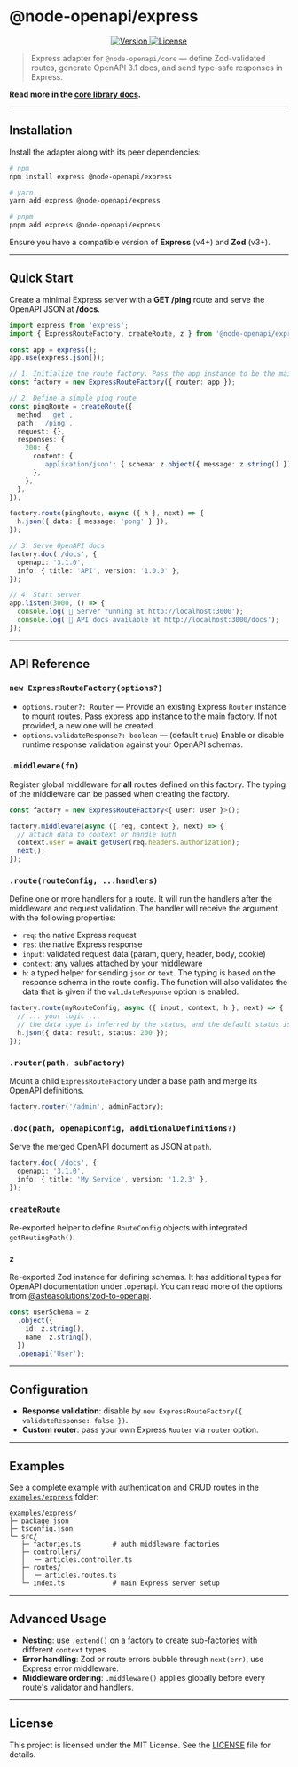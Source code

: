 # @node-openapi/express

<p align="center">
  <a href="https://www.npmjs.com/package/@node-openapi/express" target="_blank">
    <img alt="Version" src="https://img.shields.io/npm/v/@node-openapi/express.svg">
  </a>
  <a href="https://img.shields.io/npm/l/@node-openapi/express" target="_blank">
    <img alt="License" src="https://img.shields.io/npm/l/@node-openapi/express.svg">
  </a>
</p>

> Express adapter for `@node-openapi/core` — define Zod-validated routes, generate OpenAPI 3.1 docs, and send type-safe responses in Express.

**Read more in the [core library docs](https://github.com/arsaizdihar/node-openapi/tree/main/packages/core).**

---

## Installation

Install the adapter along with its peer dependencies:

```bash
# npm
npm install express @node-openapi/express

# yarn
yarn add express @node-openapi/express

# pnpm
pnpm add express @node-openapi/express
```

Ensure you have a compatible version of **Express** (v4+) and **Zod** (v3+).

---

## Quick Start

Create a minimal Express server with a **GET /ping** route and serve the OpenAPI JSON at **/docs**.

```ts
import express from 'express';
import { ExpressRouteFactory, createRoute, z } from '@node-openapi/express';

const app = express();
app.use(express.json());

// 1. Initialize the route factory. Pass the app instance to be the main factory.
const factory = new ExpressRouteFactory({ router: app });

// 2. Define a simple ping route
const pingRoute = createRoute({
  method: 'get',
  path: '/ping',
  request: {},
  responses: {
    200: {
      content: {
        'application/json': { schema: z.object({ message: z.string() }) },
      },
    },
  },
});

factory.route(pingRoute, async ({ h }, next) => {
  h.json({ data: { message: 'pong' } });
});

// 3. Serve OpenAPI docs
factory.doc('/docs', {
  openapi: '3.1.0',
  info: { title: 'API', version: '1.0.0' },
});

// 4. Start server
app.listen(3000, () => {
  console.log('🚀 Server running at http://localhost:3000');
  console.log('📖 API docs available at http://localhost:3000/docs');
});
```

---

## API Reference

### `new ExpressRouteFactory(options?)`

- `options.router?: Router` — Provide an existing Express `Router` instance to mount routes. Pass express app instance to the main factory. If not provided, a new one will be created.
- `options.validateResponse?: boolean` — (default `true`) Enable or disable runtime response validation against your OpenAPI schemas.

### `.middleware(fn)`

Register global middleware for **all** routes defined on this factory. The typing of the middleware can be passed when creating the factory.

```ts
const factory = new ExpressRouteFactory<{ user: User }>();

factory.middleware(async ({ req, context }, next) => {
  // attach data to context or handle auth
  context.user = await getUser(req.headers.authorization);
  next();
});
```

### `.route(routeConfig, ...handlers)`

Define one or more handlers for a route. It will run the handlers after the middleware and request validation. The handler will receive the argument with the following properties:

- `req`: the native Express request
- `res`: the native Express response
- `input`: validated request data (param, query, header, body, cookie)
- `context`: any values attached by your middleware
- `h`: a typed helper for sending `json` or `text`. The typing is based on the response schema in the route config. The function will also validates the data that is given if the `validateResponse` option is enabled.

```ts
factory.route(myRouteConfig, async ({ input, context, h }, next) => {
  // ... your logic ...
  // the data type is inferred by the status, and the default status is 200.
  h.json({ data: result, status: 200 });
});
```

### `.router(path, subFactory)`

Mount a child `ExpressRouteFactory` under a base path and merge its OpenAPI definitions.

```ts
factory.router('/admin', adminFactory);
```

### `.doc(path, openapiConfig, additionalDefinitions?)`

Serve the merged OpenAPI document as JSON at `path`.

```ts
factory.doc('/docs', {
  openapi: '3.1.0',
  info: { title: 'My Service', version: '1.2.3' },
});
```

### `createRoute`

Re-exported helper to define `RouteConfig` objects with integrated `getRoutingPath()`.

### `z`

Re-exported Zod instance for defining schemas. It has additional types for OpenAPI documentation under .openapi. You can read more of the options from [@asteasolutions/zod-to-openapi](https://github.com/asteasolutions/zod-to-openapi?tab=readme-ov-file#the-openapi-method).

```ts
const userSchema = z
  .object({
    id: z.string(),
    name: z.string(),
  })
  .openapi('User');
```

---

## Configuration

- **Response validation**: disable by `new ExpressRouteFactory({ validateResponse: false })`.
- **Custom router**: pass your own Express `Router` via `router` option.

---

## Examples

See a complete example with authentication and CRUD routes in the [`examples/express`](../../examples/express) folder:

```
examples/express/
├─ package.json
├─ tsconfig.json
└─ src/
   ├─ factories.ts        # auth middleware factories
   ├─ controllers/
   │  └─ articles.controller.ts
   ├─ routes/
   │  └─ articles.routes.ts
   └─ index.ts            # main Express server setup
```

---

## Advanced Usage

- **Nesting**: use `.extend()` on a factory to create sub-factories with different `context` types.
- **Error handling**: Zod or route errors bubble through `next(err)`, use Express error middleware.
- **Middleware ordering**: `.middleware()` applies globally before every route's validator and handlers.

---

## License

This project is licensed under the MIT License. See the [LICENSE](https://github.com/arsaizdihar/node-openapi/blob/main/LICENSE) file for details.
